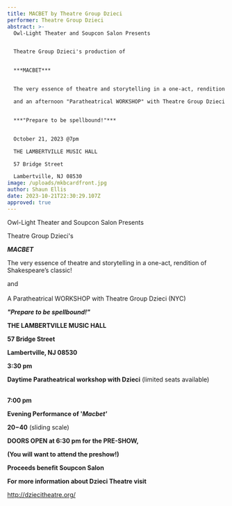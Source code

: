 ```yaml
---
title: MACBET by Theatre Group Dzieci
performer: Theatre Group Dzieci
abstract: >-
  Owl-Light Theater and Soupcon Salon Presents


  Theatre Group Dzieci's production of 


  ***MACBET***


  The very essence of theatre and storytelling in a one-act, rendition of Shakespeare’s classic... 

  and an afternoon "Paratheatrical WORKSHOP" with Theatre Group Dzieci (NYC)


  ***"Prepare to be spellbound!"***


  October 21, 2023 @7pm

  THE LAMBERTVILLE MUSIC HALL

  57 Bridge Street

  Lambertville, NJ 08530
image: /uploads/mkbcardfront.jpg
author: Shaun Ellis
date: 2023-10-21T22:30:29.107Z
approved: true
---
```

Owl-Light Theater and Soupcon Salon Presents

Theatre Group Dzieci's

***MACBET***

The very essence of theatre and storytelling in a one-act, rendition of Shakespeare’s classic!

and \
\
A Paratheatrical WORKSHOP with Theatre Group Dzieci (NYC)

***"Prepare to be spellbound!"***



**THE LAMBERTVILLE MUSIC HALL**

**57 Bridge Street** 

**Lambertville, NJ 08530**



**3:30 pm** 

**Daytime Paratheatrical workshop with Dzieci** (limited seats available)

**\
7:00 pm** 

**Evening Performance of '*Macbet'***

**$20-$40** (sliding scale)

**DOORS OPEN at 6:30 pm for the PRE-SHOW,** 

**(You will want to attend the preshow!)**

**Proceeds benefit Soupcon Salon**

**For more information about Dzieci Theatre visit** 

<http://dziecitheatre.org/>